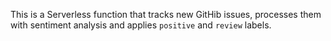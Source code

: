 This is a Serverless function that tracks new GitHib issues, processes them with sentiment analysis and applies `positive` and `review` labels.